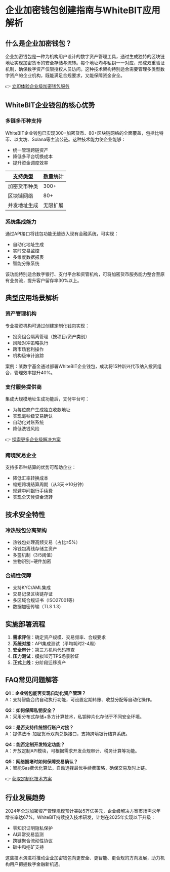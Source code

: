 # 企业加密钱包创建指南与WhiteBIT应用解析

## 什么是企业加密钱包？

企业加密钱包是一种为机构用户设计的数字资产管理工具，通过生成独特的区块链地址实现加密货币的安全存储与流转。每个地址均与私钥一一对应，形成双重验证机制，确保数字资产仅限授权人员访问。这种技术架构特别适合需要管理多类型数字资产的企业机构，既能满足合规要求，又能保障资金安全。

👉 [立即体验企业级加密钱包服务](https://bit.ly/okx_welcome)

## WhiteBIT企业钱包的核心优势

### 多链多币种支持
WhiteBIT企业钱包已实现300+加密货币、80+区块链网络的全面覆盖，包括比特币、以太坊、Solana等主流公链。这种技术能力使企业能够：

- 统一管理跨链资产
- 降低多平台切换成本
- 提升资金调度效率

| 支持类型       | 数量统计  |
|----------------|-----------|
| 加密货币种类   | 300+      |
| 区块链网络     | 80+       |
| 并发地址生成   | 无限扩展  |

### 系统集成能力
通过API接口将钱包功能无缝嵌入现有金融系统，可实现：
- 自动化地址生成
- 实时交易监控
- 多维度数据报表
- 智能分账系统

该功能特别适合数字银行、支付平台和资管机构，可将加密货币服务能力整合至原有业务流，提升客户留存率30%以上。

## 典型应用场景解析

### 资产管理机构
专业投资机构可通过创建定制化钱包实现：
- 投资组合隔离管理（按项目/资产类别）
- 风险对冲策略执行
- 跨市场套利操作
- 机构级审计追踪

案例：某数字基金通过部署WhiteBIT企业钱包，成功将15种新兴代币纳入投资组合，管理效率提升40%。

### 支付服务提供商
集成大规模地址生成功能后，支付平台可：
- 为每位商户生成独立收款地址
- 实现毫秒级交易确认
- 自动化对账系统
- 降低洗钱风险

👉 [探索更多企业级解决方案](https://bit.ly/okx_welcome)

### 跨境贸易企业
支持多币种结算的优势可帮助企业：
- 降低汇率转换成本
- 缩短跨境结算周期（从3天→10分钟）
- 规避中间银行手续费
- 实现全天候资金流转

## 技术安全特性

### 冷热钱包分离架构
- 热钱包处理高频交易（占比≤5%）
- 冷钱包离线存储主资产
- 多签机制（3/5阈值）
- 生物识别+硬件加密

### 合规性保障
- 支持KYC/AML集成
- 交易记录区块链存证
- 多区域合规证书（ISO27001等）
- 数据加密传输（TLS 1.3）

## 实施部署流程

1. **需求评估**：确定资产规模、交易频率、合规要求
2. **系统对接**：API集成测试（平均耗时2-4周）
3. **安全审计**：第三方机构代码审查
4. **压力测试**：模拟10万TPS场景验证
5. **正式上线**：分阶段迁移资产

## FAQ常见问题解答

**Q1：企业钱包能否实现自动化资产管理？**  
A：支持智能合约自动执行功能，可设置定期转账、收益分配等自动化操作。

**Q2：如何保障私钥安全？**  
A：采用分布式存储+多方计算技术，私钥碎片化存储于不同安全环境。

**Q3：是否支持传统银行账户对接？**  
A：提供法币-加密货币双向兑换接口，支持跨境银行结算系统。

**Q4：能否定制开发特定功能？**  
A：开放定制API模块，可根据需求开发合规审计、税务计算等功能。

**Q5：网络拥堵时如何保障交易确认？**  
A：智能Gas费优化算法，自动选择最优手续费策略，确保交易及时上链。

👉 [获取定制化技术方案](https://bit.ly/okx_welcome)

## 行业发展趋势

2024年全球加密资产管理规模预计突破5万亿美元，企业级解决方案市场需求年增长率达67%。WhiteBIT持续投入技术研发，计划在2025年实现以下升级：
- 零知识证明隐私保护
- AI异常交易监测
- 跨链聚合流动性协议
- 碳中和挖矿支持

这些技术演进将推动企业加密钱包向更安全、更智能、更合规的方向发展，助力机构用户把握数字金融新机遇。